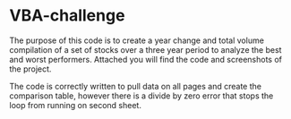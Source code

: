 # VBA-challenge
  The purpose of this code is to create a year change and total volume compilation of a set of stocks over a three year period to analyze the best and worst performers.
  Attached you will find the code and screenshots of the project.

The code is correctly written to pull data on all pages and create the comparison table, however there is a divide by zero error that stops the loop from running on second sheet.
